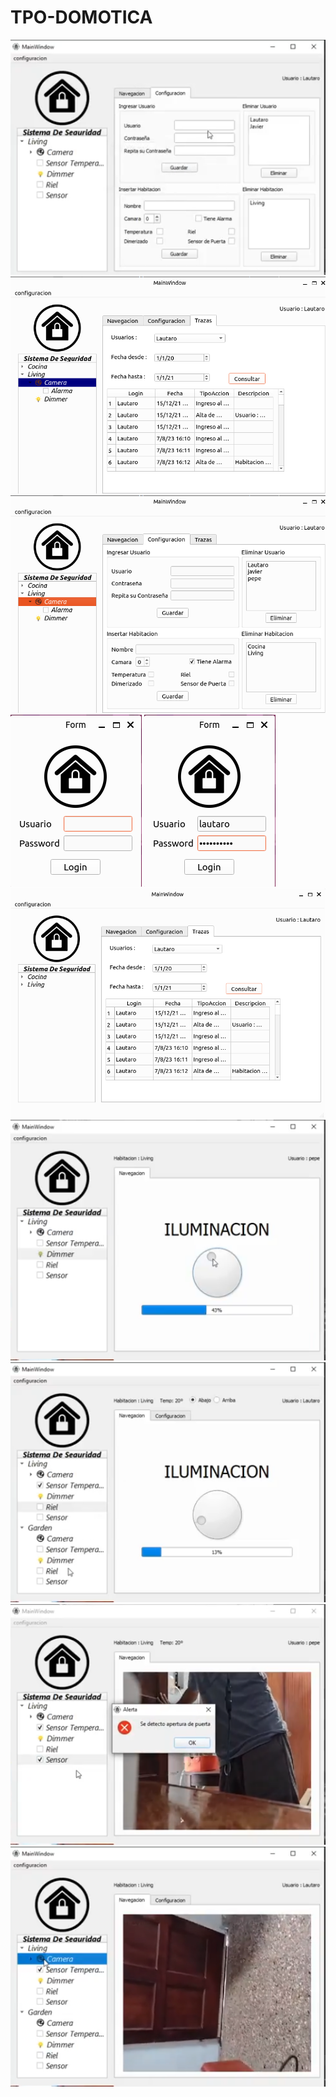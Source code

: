 # TPO-DOMOTICA

![](./screen/3.png)
![](./screen/2.png)
![](./screen/1.png)
![](./screen/4.png)
![](./screen/5.png)
![](./screen/6.png)
![](./screen/7.png)
![](./screen/8.png)
![](./screen/0.png)
![](./screen/9.png)

